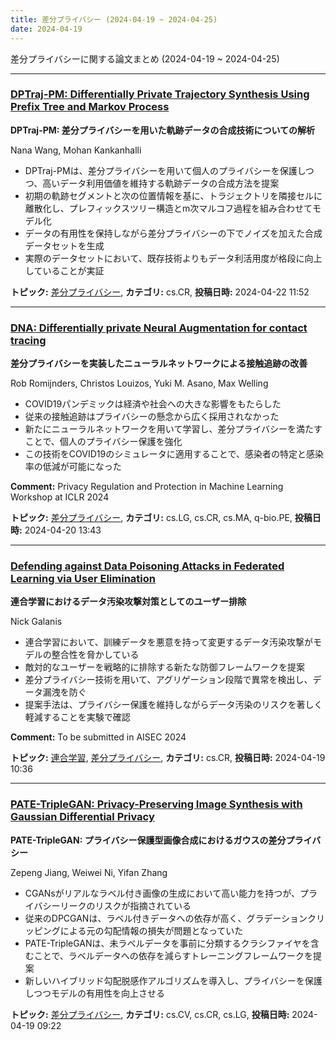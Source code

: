 ```yaml
---
title: 差分プライバシー (2024-04-19 ~ 2024-04-25)
date: 2024-04-19
---
```


差分プライバシーに関する論文まとめ (2024-04-19 ~ 2024-04-25)


- - -

### [DPTraj-PM: Differentially Private Trajectory Synthesis Using Prefix Tree and Markov Process](http://arxiv.org/abs/2404.14106)

**DPTraj-PM: 差分プライバシーを用いた軌跡データの合成技術についての解析**

Nana Wang, Mohan Kankanhalli

- DPTraj-PMは、差分プライバシーを用いて個人のプライバシーを保護しつつ、高いデータ利用価値を維持する軌跡データの合成方法を提案
- 初期の軌跡セグメントと次の位置情報を基に、トラジェクトリを隣接セルに離散化し、プレフィックスツリー構造とm次マルコフ過程を組み合わせてモデル化
- データの有用性を保持しながら差分プライバシーの下でノイズを加えた合成データセットを生成
- 実際のデータセットにおいて、既存技術よりもデータ利活用度が格段に向上していることが実証



**トピック:** [差分プライバシー](../../dp), **カテゴリ:** cs.CR, **投稿日時:** 2024-04-22 11:52


- - -

### [DNA: Differentially private Neural Augmentation for contact tracing](http://arxiv.org/abs/2404.13381)

**差分プライバシーを実装したニューラルネットワークによる接触追跡の改善**

Rob Romijnders, Christos Louizos, Yuki M. Asano, Max Welling

- COVID19パンデミックは経済や社会への大きな影響をもたらした
- 従来の接触追跡はプライバシーの懸念から広く採用されなかった
- 新たにニューラルネットワークを用いて学習し、差分プライバシーを満たすことで、個人のプライバシー保護を強化
- この技術をCOVID19のシミュレータに適用することで、感染者の特定と感染率の低減が可能になった

**Comment:** Privacy Regulation and Protection in Machine Learning Workshop at   ICLR 2024

**トピック:** [差分プライバシー](../../dp), **カテゴリ:** cs.LG, cs.CR, cs.MA, q-bio.PE, **投稿日時:** 2024-04-20 13:43


- - -

### [Defending against Data Poisoning Attacks in Federated Learning via User Elimination](http://arxiv.org/abs/2404.12778)

**連合学習におけるデータ汚染攻撃対策としてのユーザー排除**

Nick Galanis

- 連合学習において、訓練データを悪意を持って変更するデータ汚染攻撃がモデルの整合性を脅かしている
- 敵対的なユーザーを戦略的に排除する新たな防御フレームワークを提案
- 差分プライバシー技術を用いて、アグリゲーション段階で異常を検出し、データ漏洩を防ぐ
- 提案手法は、プライバシー保護を維持しながらデータ汚染のリスクを著しく軽減することを実験で確認

**Comment:** To be submitted in AISEC 2024

**トピック:** [連合学習](../../fl), [差分プライバシー](../../dp), **カテゴリ:** cs.CR, **投稿日時:** 2024-04-19 10:36


- - -

### [PATE-TripleGAN: Privacy-Preserving Image Synthesis with Gaussian Differential Privacy](http://arxiv.org/abs/2404.12730)

**PATE-TripleGAN: プライバシー保護型画像合成におけるガウスの差分プライバシー**

Zepeng Jiang, Weiwei Ni, Yifan Zhang

- CGANsがリアルなラベル付き画像の生成において高い能力を持つが、プライバシーリークのリスクが指摘されている
- 従来のDPCGANは、ラベル付きデータへの依存が高く、グラデーションクリッピングによる元の勾配情報の損失が問題となっていた
- PATE-TripleGANは、未ラベルデータを事前に分類するクラシファイヤを含むことで、ラベルデータへの依存を減らすトレーニングフレームワークを提案
- 新しいハイブリッド勾配脱感作アルゴリズムを導入し、プライバシーを保護しつつモデルの有用性を向上させる



**トピック:** [差分プライバシー](../../dp), **カテゴリ:** cs.CV, cs.CR, cs.LG, **投稿日時:** 2024-04-19 09:22
